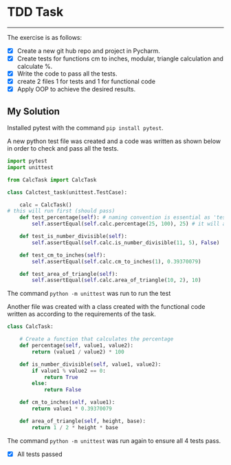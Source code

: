 # TDD Task 

---

The exercise is as follows:

- [x] Create a new git hub repo and project in Pycharm.
- [x] Create tests for functions cm to inches, modular, triangle calculation and calculate %.
- [x] Write the code to pass all the tests.
- [X] create 2 files 1 for tests and 1 for functional code
- [x] Apply OOP to achieve the desired results.

## My Solution

Installed pytest with the command `pip install pytest`. 

A new python test file was created and a code was written as shown below in order to check and pass all the tests.

```python
import pytest
import unittest

from CalcTask import CalcTask

class Calctest_task(unittest.TestCase):

    calc = CalcTask()
# this will run first (should pass)
    def test_percentage(self): # naming convention is essential as 'test' is the word we need to use naming tests
        self.assertEqual(self.calc.percentage(25, 100), 25) # it will add them and check if it is 6

    def test_is_number_divisible(self):
        self.assertEqual(self.calc.is_number_divisible(11, 5), False)

    def test_cm_to_inches(self):
        self.assertEqual(self.calc.cm_to_inches(1), 0.39370079)

    def test_area_of_triangle(self):
        self.assertEqual(self.calc.area_of_triangle(10, 2), 10)
```
The command `python -m unittest` was run to run the test 

Another file was created with a class created with the functional code written as according to the requirements of the task.

````python
class CalcTask:

    # Create a function that calculates the percentage
    def percentage(self, value1, value2):
        return (value1 / value2) * 100

    def is_number_divisible(self, value1, value2):
        if value1 % value2 == 0:
            return True
        else:
            return False

    def cm_to_inches(self, value1):
        return value1 * 0.39370079

    def area_of_triangle(self, height, base):
        return 1 / 2 * height * base

````
The command `python -m unittest` was run again to ensure all 4 tests pass.

- [x] All tests passed 




